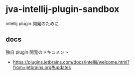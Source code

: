 # jva-intellij-plugin-sandbox

intellij plugin 開発のために

## docs  

独自 plugin 開発のドキュメント
- https://plugins.jetbrains.com/docs/intellij/welcome.html?from=jetbrains.org#updates
